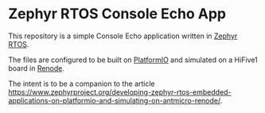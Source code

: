 # Zephyr RTOS Console Echo App

This repository is a simple Console Echo application written in [Zephyr RTOS](https://www.zephyrproject.org).

The files are configured to be built on [PlatformIO](platformio.org/) and simulated on a HiFive1 board in [Renode](https://renode.io/).

The intent is to be a companion to the article <https://www.zephyrproject.org/developing-zephyr-rtos-embedded-applications-on-platformio-and-simulating-on-antmicro-renode/>.
